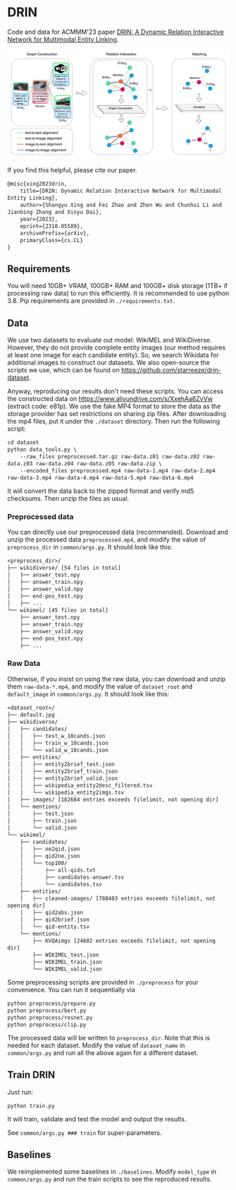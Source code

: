 # DRIN

Code and data for ACMMM'23 paper [DRIN: A Dynamic Relation Interactive Network for Multimodal Entity Linking](https://arxiv.org/abs/2310.05589).

![structure.jpg](assets/structure.jpg)

If you find this helpful, please cite our paper.

```
@misc{xing2023drin,
    title={DRIN: Dynamic Relation Interactive Network for Multimodal Entity Linking},
    author={Shangyu Xing and Fei Zhao and Zhen Wu and Chunhui Li and Jianbing Zhang and Xinyu Dai},
    year={2023},
    eprint={2310.05589},
    archivePrefix={arXiv},
    primaryClass={cs.CL}
}
```

## Requirements

You will need 10GB+ VRAM, 100GB+ RAM and 100GB+ disk storage (1TB+ if processing raw data) to run this efficiently. It is recommended to use python 3.8. Pip requirements are provided in `./requirements.txt`.

## Data

We use two datasets to evaluate out model: WikiMEL and WikiDiverse. However, they do not provide complete entity images (our method requires at least one image for each candidate entity). So, we search Wikidata for additional images to construct our datasets. We also open-source the scripts we use, which can be found on https://github.com/starreeze/drin-dataset.

Anyway, reproducing our results don't need these scripts. You can access the constructed data on https://www.aliyundrive.com/s/XxehAa6ZvVw (extract code: e81p). We use the fake MP4 format to store the data as the storage provider has set restrictions on sharing zip files. After downloading the mp4 files, put it under the `./dataset` directory. Then run the following script:

```shell
cd dataset
python data_tools.py \
    --raw_files preprocessed.tar.gz raw-data.z01 raw-data.z02 raw-data.z03 raw-data.z04 raw-data.z05 raw-data.zip \
    --encoded_files preprocessed.mp4 raw-data-1.mp4 raw-data-2.mp4 raw-data-3.mp4 raw-data-4.mp4 raw-data-5.mp4 raw-data-6.mp4
```

It will convert the data back to the zipped format and verify md5 checksums. Then unzip the files as usual.

### Preprocessed data

You can directly use our preprocessed data (recommended).
Download and unzip the processed data `preprocessed.mp4`, and modify the value of `preprocess_dir` in `common/args.py`. It should look like this:

```
<preprocess_dir>/
├── wikidiverse/ [54 files in total]
│   ├── answer_test.npy
│   ├── answer_train.npy
│   ├── answer_valid.npy
│   ├── end-pos_test.npy
│   ├── ...
└── wikimel/ [45 files in total]
    ├── answer_test.npy
    ├── answer_train.npy
    ├── answer_valid.npy
    ├── end-pos_test.npy
    ├── ...
```

### Raw Data

Otherwise, if you insist on using the raw data, you can download and unzip them `raw-data-*.mp4`, and modify the value of `dataset_root` and `default_image` in `common/args.py`. It should look like this:

```
<dataset_root>/
├── default.jpg
├── wikidiverse/
│   ├── candidates/
│   │   ├── test_w_10cands.json
│   │   ├── train_w_10cands.json
│   │   └── valid_w_10cands.json
│   ├── entities/
│   │   ├── entity2brief_test.json
│   │   ├── entity2brief_train.json
│   │   ├── entity2brief_valid.json
│   │   ├── wikipedia_entity2desc_filtered.tsv
│   │   └── wikipedia_entity2imgs.tsv
│   ├── images/ [182684 entries exceeds filelimit, not opening dir]
│   └── mentions/
│       ├── test.json
│       ├── train.json
│       └── valid.json
└── wikimel/
    ├── candidates/
    │   ├── ne2qid.json
    │   ├── qid2ne.json
    │   └── top100/
    │       ├── all-qids.txt
    │       ├── candidates-answer.tsv
    │       └── candidates.tsv
    ├── entities/
    │   ├── cleaned-images/ [788403 entries exceeds filelimit, not opening dir]
    │   ├── qid2abs.json
    │   ├── qid2brief.json
    │   └── qid-entity.tsv
    └── mentions/
        ├── KVQAimgs [24602 entries exceeds filelimit, not opening dir]
        ├── WIKIMEL_test.json
        ├── WIKIMEL_train.json
        └── WIKIMEL_valid.json
```

Some preprocessing scripts are provided in `./preprocess` for your convenience. You can run it sequentially via

```shell
python preprocess/prepare.py
python preprocess/bert.py
python preprocess/resnet.py
python preprocess/clip.py
```

The processed data will be written to `preprocess_dir`. Note that this is needed for each dataset. Modify the value of `dataset_name` in `common/args.py` and run all the above again for a different dataset.

## Train DRIN

Just run:

```shell
python train.py
```

It will train, validate and test the model and output the results.

See `common/args.py ### train` for super-parameters.

## Baselines

We reimplemented some baselines in `./baselines`. Modify `model_type` in `common/args.py` and run the train scripts to see the reproduced results.
